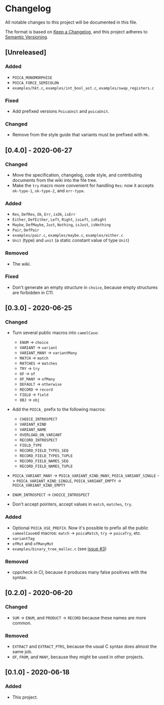 # Changelog
All notable changes to this project will be documented in this file.

The format is based on [Keep a Changelog](https://keepachangelog.com/en/1.0.0/),
and this project adheres to [Semantic Versioning](https://semver.org/spec/v2.0.0.html).

## [Unreleased]

### Added
 - `POICA_MONOMORPHISE`
 - `POICA_FORCE_SEMICOLON`
 - `examples/hkt.c`, `examples/int_bool_ast.c`, `examples/swap_registers.c`

### Fixed
 - Add prefixed versions `PoicaUnit` and `poicaUnit`.


### Changed
 - Remove from the style guide that variants must be prefixed with `Mk`.

## [0.4.0] - 2020-06-27
### Changed
 - Move the specification, changelog, code style, and contributing documents from the wiki into the file tree.
 - Make the `try` macro more convenient for handling `Res`: now it accepts `ok-type-1`, `ok-type-2`, and `err-type`.

### Added
 - `Res`, `DefRes`, `Ok`, `Err`, `isOk`, `isErr`
 - `Either`, `DefEither`, `Left`, `Right`, `isLeft`, `isRight`
 - `Maybe`, `DefMaybe`, `Just`, `Nothing`, `isJust`, `isNothing`
 - `Pair`, `DefPair`
 - `examples/pair.c`, `examples/maybe.c`, `examples/either.c`
 - `Unit` (type)  and `unit` (a static constant value of type `Unit`)

### Removed
 - The wiki.

### Fixed
 - Don't generate an empty structure in `choice`, because empty structures are forbidden in C11.

## [0.3.0] - 2020-06-25
### Changed
 - Turn several public macros into `camelCase`:
   - `ENUM` -> `choice`
   - `VARIANT` -> `variant`
   - `VARIANT_MANY` -> `variantMany`
   - `MATCH` -> `match`
   - `MATCHES` -> `matches`
   - `TRY` -> `try`
   - `OF` -> `of`
   - `OF_MANY` -> `ofMany`
   - `DEFAULT` -> `otherwise`
   - `RECORD` -> `record`
   - `FIELD` -> `field`
   - `OBJ` -> `obj`

 - Add the `POICA_` prefix to the following macros:
   - `CHOICE_INTROSPECT`
   - `VARIANT_KIND`
   - `VARIANT_NAME`
   - `OVERLOAD_ON_VARIANT`
   - `RECORD_INTROSPECT`
   - `FIELD_TYPE`
   - `RECORD_FIELD_TYPES_SEQ`
   - `RECORD_FIELD_TYPES_TUPLE`
   - `RECORD_FIELD_NAMES_SEQ`
   - `RECORD_FIELD_NAMES_TUPLE`

 - `POICA_VARIANT_MANY` -> `POICA_VARIANT_KIND_MANY`, `POICA_VARIANT_SINGLE` -> `POICA_VARIANT_KIND_SINGLE`, `POICA_VARIANT_EMPTY` -> `POICA_VARIANT_KIND_EMPTY`

 - `ENUM_INTROSPECT` -> `CHOICE_INTROSPECT`

 - Don't accept pointers, accept values in `match`, `matches`, `try`.

### Added
 - Optional `POICA_USE_PREFIX`. Now it's possible to prefix all the public `cameelCase`ed macros: `match` -> `poicaMatch`, `try` -> `poicaTry`, etc.
 - `variantTag`
 - `ofMut` and `ofManyMut`
 - `examples/binary_tree_malloc.c` (see [issue #3](https://github.com/Hirrolot/poica/issues/3))

### Removed
 - cppcheck in CI, because it produces many false positives with the syntax.

## [0.2.0] - 2020-06-20
### Changed
 - `SUM` -> `ENUM`, and `PRODUCT` -> `RECORD` because these names are more common.

### Removed
 - `EXTRACT` and `EXTRACT_PTRS`, because the usual C syntax does almost the same job.
 - `OF`, `FROM`, and `MANY`, because they might be used in other projects.

## [0.1.0] - 2020-06-18
### Added
 - This project.
